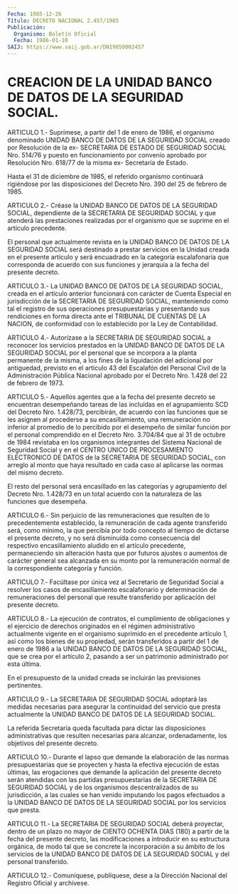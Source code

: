 ```yaml
---
Fecha: 1985-12-26
Título: DECRETO NACIONAL 2.457/1985
Publicación:
  Organismo: Boletín Oficial
  Fecha: 1986-01-10
SAIJ: https://www.saij.gob.ar/DN19850002457
---
```

# CREACION DE LA UNIDAD BANCO DE DATOS DE LA SEGURIDAD SOCIAL.

<a id="1"></a>
ARTICULO  1.-  Suprímese,  a  partir  del  1  de  enero de 1986, el organismo  denominado UNIDAD BANCO DE DATOS DE LA SEGURIDAD  SOCIAL creado por Resolución  de  la ex- SECRETARIA DE ESTADO DE SEGURIDAD SOCIAL  Nro.  514/76  y  puesto   en  funcionamiento  por  convenio aprobado por Resolución Nro. 618/77  de  la misma ex- Secretaría de Estado.

Hasta el 31 de diciembre de 1985, el referido  organismo continuará rigiéndose por las disposiciones del Decreto Nro.  390  del  25  de febrero de 1985.

<a id="2"></a>
ARTICULO  2.-  Créase  la  UNIDAD  BANCO  DE  DATOS DE LA SEGURIDAD SOCIAL,  dependiente  de la SECRETARIA DE SEGURIDAD  SOCIAL  y  que atenderá  las prestaciones  realizadas  por  el  organismo  que  se suprime en el artículo precedente.

El personal  que actualmente revista en la UNIDAD BANCO DE DATOS DE LA SEGURIDAD SOCIAL  será  destinado  a  prestar  servicios  en  la Unidad  creada  en  el  presente  artículo  y será encuadrado en la categoría  escalafonaria  que  corresponda  de  acuerdo    con  sus funciones y jerarquía a la fecha del presente decreto.

<a id="3"></a>
ARTICULO  3.-  La  UNIDAD  BANCO  DE  DATOS DE LA SEGURIDAD SOCIAL, creada en el artículo anterior funcionará  con  carácter  de Cuenta Especial  en  jurisdicción  de  la  SECRETARIA DE SEGURIDAD SOCIAL, manteniendo como tal el registro de sus operaciones presupuestarias  y  presentando sus rendiciones  en  forma  directa ante el TRIBUNAL DE CUENTAS  DE  LA  NACION,  de conformidad con lo establecido por la Ley de Contabilidad.

<a id="4"></a>
ARTICULO  4.-  Autorízase  a  la  SECRETARIA  DE SEGURIDAD SOCIAL a reconocer los servicios prestados en la UNIDAD  BANCO  DE  DATOS DE LA  SEGURIDAD  SOCIAL  por el personal que se incorpora a la planta permanente  de  la  misma,  a  los  fines  de  la  liquidación  del adicional por antiguedad,  previsto en el artículo 43 del Escalafón del Personal Civil de la Administración  Pública  Nacional aprobado por el Decreto Nro. 1.428 del 22 de febrero de 1973.

<a id="5"></a>
ARTICULO  5.-  Aquellos agentes que a la fecha del presente decreto se  encuentran  desempeñando    tareas   de  las  incluídas  en  el agrupamiento SCD del Decreto Nro. 1.428/73,  percibirán, de acuerdo con las funciones que se les asignen al procederse a su encasillamiento, una remuneración no inferior  al  promedio  de  lo percibido  por  el  desempeño  de  similar  función por el personal comprendido en el Decreto Nro. 3.704/84 que al  31  de  octubre  de 1984  revistaba  en los organismos integrantes del Sistema Nacional de  Seguridad  Social   y  en  el  CENTRO  UNICO  DE  PROCESAMIENTO ELECTRONICO DE DATOS de  la  SECRETARIA  DE  SEGURIDAD  SOCIAL, con arreglo  al monto que haya resultado en cada caso al aplicarse  las normas del mismo decreto.

El  resto  del  personal  será  encasillado  en  las  categorías  y agrupamiento  del  Decreto Nro. 1.428/73 en un total acuerdo con la naturaleza de las funciones que desempeña.

<a id="6"></a>
ARTICULO  6.-  Sin  perjuicio de las remuneraciones que resulten de lo precedentemente establecido,  la  remuneración  de  cada  agente transferido  será,  como  mínimo, la que percibía por todo concepto al tiempo de dictarse el presente  decreto,  y  no  será disminuída como  consecuencia  del  respectivo encasillamiento aludido  en  el artículo precedente, permaneciendo  sin  alteración  hasta  que por futuros ajustes o aumentos de carácter general sea alcanzada  en su monto por la remuneración normal de la correspondiente categoría  y función.

<a id="7"></a>
ARTICULO  7.-  Facúltase  por  única vez al Secretario de Seguridad Social  a  resolver  los casos de encasillamiento  escalafonario  y determinación  de  remuneraciones    del    personal   que  resulte transferido por aplicación del presente decreto.

<a id="8"></a>
ARTICULO   8.-  La  ejecución  de  contratos,  el  cumplimiento  de obligaciones  y  el  ejercicio de derechos originados en el régimen administrativo actualmente  vigente en el organismo suprimido en el precedente artículo 1, así como  los  bienes de su propiedad, serán transferidos a partir del 1 de enero de  1986  a la UNIDAD BANCO DE DATOS  DE  LA  SEGURIDAD  SOCIAL,  que se crea por el  artículo  2, pasando  a ser un patrimonio administrado  por  esta  última.

En el presupuesto  de la unidad creada se incluirán las previsiones pertinentes.

<a id="9"></a>
ARTICULO  9.-  La  SECRETARIA  DE  SEGURIDAD  SOCIAL  adoptará  las medidas  necesarias  para  asegurar la continuidad del servicio que presta  actualmente  la UNIDAD  BANCO  DE  DATOS  DE  LA  SEGURIDAD SOCIAL.

La referida Secretaría queda facultada para dictar las disposiciones  administrativas    que    resulten  necesarias  para alcanzar,  ordenadamente,  los  objetivos  del   presente  decreto.

<a id="10"></a>
ARTICULO  10.-  Durante  el lapso que demande la elaboración de las normas  presupuestarias  que  se  proyecten  y  hasta  la  efectiva ejecución  de  estas  últimas,   las  erogaciones  que  demande  la aplicación del presente decreto serán  atendidas  con  las partidas presupuestarias  de  la  SECRETARIA  DE  SEGURIDAD SOCIAL y de  los organismos descentralizados de su jurisdicción,  a  las  cuales  se han  venido  imputando  los  pagos  efectuados a la UNIDAD BANCO DE DATOS  DE  LA  SEGURIDAD  SOCIAL  por  los  servicios  que  presta.

<a id="11"></a>
ARTICULO  11.-  La SECRETARIA DE SEGURIDAD SOCIAL deberá proyectar, dentro de un plazo  no  mayor de CIENTO OCHENTA DIAS (180) a partir de la fecha del presente  decreto,  las modificaciones a introducir en  su  estructura  orgánica,  de  modo  tal  que  se  concrete  la incorporación a su ámbito de los servicios  de  la  UNIDAD BANCO DE DATOS    DE   LA  SEGURIDAD  SOCIAL  y  del  personal  transferido.

<a id="12"></a>
ARTICULO    12.-  Comuníquese,  publíquese,  dese  a  la  Dirección Nacional del Registro Oficial y archívese.